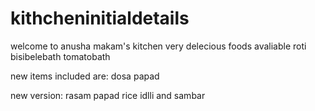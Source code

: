 # kithcheninitialdetails
welcome to anusha makam's kitchen
very delecious foods avaliable
roti
bisibelebath
tomatobath

new items included are:
dosa
papad

new version:
rasam
papad
rice
idlli and sambar
